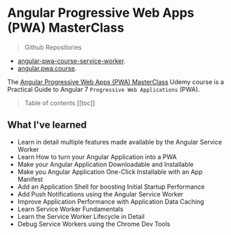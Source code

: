 # Angular Progressive Web Apps (PWA) MasterClass

> Github Repositories
- [angular-pwa-course-service-worker](https://github.com/peelmicro/angular-pwa-course-service-worker).
- [angular.pwa.course](https://github.com/peelmicro/angular.pwa.course).

The [Angular Progressive Web Apps (PWA) MasterClass](https://www.udemy.com/progressive-web-app-pwa-the-complete-guide/) Udemy course is a Practical Guide to Angular 7 `Progressive Web Applications` (PWA).

> Table of contents
[[toc]]

## What I've learned
- Learn in detail multiple features made available by the Angular Service Worker
- Learn How to turn your Angular Application into a PWA
- Make your Angular Application Downloadable and Installable
- Make you Angular Application One-Click Installable with an App Manifest
- Add an Application Shell for boosting Initial Startup Performance
- Add Push Notifications using the Angular Service Worker
- Improve Application Performance with Application Data Caching
- Learn Service Worker Fundamentals
- Learn the Service Worker Lifecycle in Detail
- Debug Service Workers using the Chrome Dev Tools
